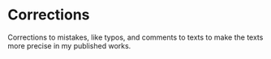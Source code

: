 # Corrections

Corrections to mistakes, like typos, and comments to texts to make the texts more precise in my published works.
